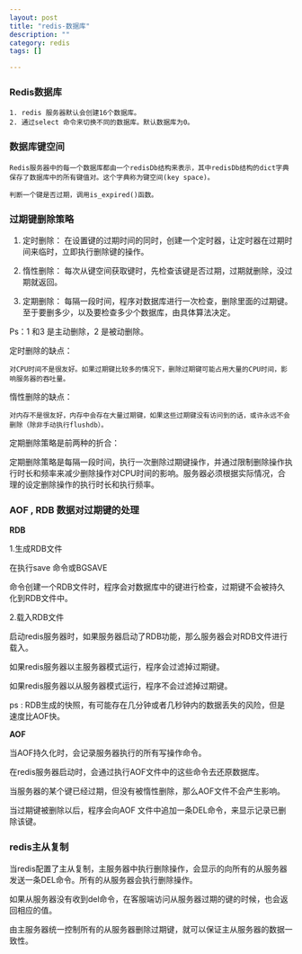 ```yaml
---
layout: post
title: "redis-数据库"
description: ""
category: redis
tags: []

---
```


### Redis数据库
 
    1. redis 服务器默认会创建16个数据库。
    2. 通过select 命令来切换不同的数据库。默认数据库为0。
 

### 数据库键空间
 
    Redis服务器中的每一个数据库都由一个redisDb结构来表示，其中redisDb结构的dict字典保存了数据库中的所有键值对。这个字典称为键空间(key space)。
 
    判断一个键是否过期，调用is_expired()函数。
 
 
### 过期键删除策略
 
1. 定时删除：
    在设置键的过期时间的同时，创建一个定时器，让定时器在过期时间来临时，立即执行删除键的操作。

2. 惰性删除：
    每次从键空间获取键时，先检查该键是否过期，过期就删除，没过期就返回。

3. 定期删除：
    每隔一段时间，程序对数据库进行一次检查，删除里面的过期键。至于要删多少，以及要检查多少个数据库，由具体算法决定。
 
Ps：1 和3 是主动删除，2 是被动删除。
 

定时删除的缺点：
    
    对CPU时间不是很友好。如果过期键比较多的情况下，删除过期键可能占用大量的CPU时间，影响服务器的吞吐量。
 
惰性删除的缺点：
    
    对内存不是很友好，内存中会存在大量过期键，如果这些过期键没有访问到的话，或许永远不会删除（除非手动执行flushdb）。
 
定期删除策略是前两种的折合：
 

定期删除策略是每隔一段时间，执行一次删除过期键操作，并通过限制删除操作执行时长和频率来减少删除操作对CPU时间的影响。服务器必须根据实际情况，合理的设定删除操作的执行时长和执行频率。


### AOF , RDB 数据对过期键的处理
 
**RDB**

1.生成RDB文件

在执行save 命令或BGSAVE 

命令创建一个RDB文件时，程序会对数据库中的键进行检查，过期键不会被持久化到RDB文件中。
 
2.载入RDB文件

启动redis服务器时，如果服务器启动了RDB功能，那么服务器会对RDB文件进行载入。

如果redis服务器以主服务器模式运行，程序会过滤掉过期键。

如果redis服务器以从服务器模式运行，程序不会过滤掉过期键。
 

ps : RDB生成的快照，有可能存在几分钟或者几秒钟内的数据丢失的风险，但是速度比AOF快。
 

**AOF**

当AOF持久化时，会记录服务器执行的所有写操作命令。

在redis服务器启动时，会通过执行AOF文件中的这些命令去还原数据库。

当服务器的某个键已经过期，但没有被惰性删除，那么AOF文件不会产生影响。

当过期键被删除以后，程序会向AOF 文件中追加一条DEL命令，来显示记录已删除该键。
 
 
### redis主从复制
 

当redis配置了主从复制，主服务器中执行删除操作，会显示的向所有的从服务器发送一条DEL命令。所有的从服务器会执行删除操作。
 
如果从服务器没有收到del命令，在客服端访问从服务器过期的键的时候，也会返回相应的值。
 
由主服务器统一控制所有的从服务器删除过期键，就可以保证主从服务器的数据一致性。